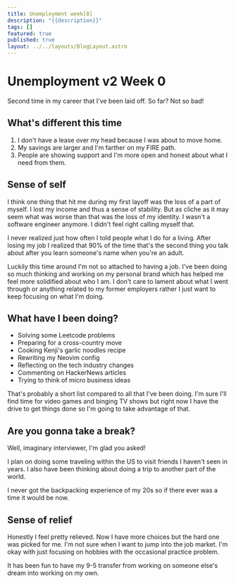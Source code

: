 ```yaml
---
title: Unemployment week[0]
description: "{{description}}"
tags: []
featured: true
published: true
layout: ../../layouts/BlogLayout.astro
---
```


# Unemployment v2 Week 0

Second time in my career that I've been laid off. So far? Not so bad!

## What's different this time

1. I don't have a lease over my head because I was about to move home.
2. My savings are larger and I'm farther on my FIRE path.
3. People are showing support and I'm more open and honest about what I need from them.

## Sense of self

I think one thing that hit me during my first layoff was the loss of a part of myself. I lost my income and thus a sense of stability. But as cliche as it may seem what was worse than that was the loss of my identity. I wasn't a software engineer anymore. I didn't feel right calling myself that.

I never realized just how often I told people what I do for a living. After losing my job I realized that 90% of the time that's the second thing you talk about after you learn someone's name when you're an adult.

Luckily this time around I'm not so attached to having a job. I've been doing so much thinking and working on my personal brand which has helped me feel more solidified about who I am. I don't care to lament about what I went through or anything related to my former employers rather I just want to keep focusing on what I'm doing.

## What have I been doing?

- Solving some Leetcode problems
- Preparing for a cross-country move
- Cooking Kenji's garlic noodles recipe
- Rewriting my Neovim config
- Reflecting on the tech industry changes
- Commenting on HackerNews articles
- Trying to think of micro business ideas

That's probably a short list compared to all that I've been doing. I'm sure I'll find time for video games and binging TV shows but right now I have the drive to get things done so I'm going to take advantage of that.

## Are you gonna take a break?

Well, imaginary interviewer, I'm glad you asked!

I plan on doing some traveling within the US to visit friends I haven't seen in years. I also have been thinking about doing a trip to another part of the world.

I never got the backpacking experience of my 20s so if there ever was a time it would be now.

## Sense of relief

Honestly I feel pretty relieved. Now I have more choices but the hard one was picked for me. I'm not sure when I want to jump into the job market. I'm okay with just focusing on hobbies with the occasional practice problem.

It has been fun to have my 9-5 transfer from working on someone else's dream into working on my own.
